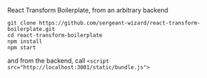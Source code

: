 React Transform Boilerplate, from an arbitrary backend

```
git clone https://github.com/sergeant-wizard/react-transform-boilerplate.git
cd react-transform-boilerplate
npm install
npm start
```

and from the backend, call `<script src="http://localhost:3001/static/bundle.js">`

